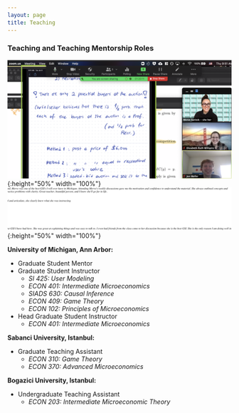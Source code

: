```yaml
---
layout: page
title: Teaching
---
```

### Teaching and Teaching Mentorship Roles
![test image size](https://raw.githubusercontent.com/mervesariisik/mervesariisik.github.io/main/zoom-teaching.png){:height="50%" width="100%"}
![test image size](https://raw.githubusercontent.com/mervesariisik/mervesariisik.github.io/main/teaching-eval1.png){:height="50%" width="100%"}

**University of Michigan, Ann Arbor:**
- Graduate Student Mentor 
- Graduate Student Instructor
    - *SI 425: User Modeling*
    - *ECON 401: Intermediate Microeconomics*
    - *SIADS 630: Causal Inference*
    - *ECON 409: Game Theory*
    - *ECON 102: Principles of Microeconomics*
- Head Graduate Student Instructor
    - *ECON 401: Intermediate Microeconomics*
 
**Sabanci University, Istanbul:**
 - Graduate Teaching Assistant
    - *ECON 310: Game Theory*
    - *ECON 370: Advanced Microeconomics*

**Bogazici University, Istanbul:**
- Undergraduate Teaching Assistant 
    - *ECON 203: Intermediate Microeconomic Theory*
